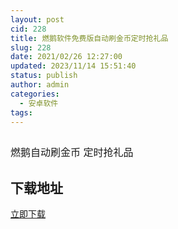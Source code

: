 ```yaml
---
layout: post
cid: 228
title: 燃鹅软件免费版自动刷金币定时抢礼品
slug: 228
date: 2021/02/26 12:27:00
updated: 2023/11/14 15:51:40
status: publish
author: admin
categories: 
  - 安卓软件
tags: 
---
```



<div alt="潮男心博客 www.cnx0.com" >
				<p><span style="font-size:16px"><img src="https://www.kjsv.com/download/image/2021/02/25/20210225154037_349456.png" alt=""></span></p><span style="font-size:16px;">燃鹅自动刷金币 定时抢礼品</span><h2>下载地址</h2><a target="_block" href="https://wwx.lanzoui.com/iVYU1m5hoad">立即下载</a>			</div>
			